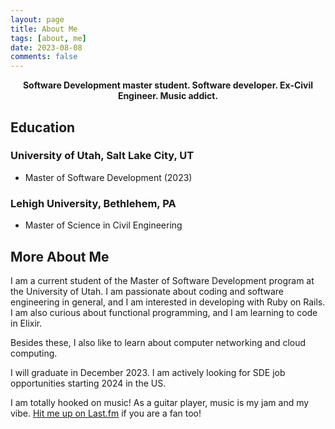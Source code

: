 ```yaml
---
layout: page
title: About Me
tags: [about, me]
date: 2023-08-08
comments: false
---
```

    
<center><b>Software Development master student. Software developer. Ex-Civil Engineer. Music addict.</b></center>

## Education

### University of Utah, Salt Lake City, UT
* Master of Software Development (2023)

### Lehigh University, Bethlehem, PA
* Master of Science in Civil Engineering

## More About Me

<!-- {% capture images %}
    https://upload.wikimedia.org/wikipedia/commons/0/01/Sierra_Nevada_Brewery%2C_Chico%2C_during_blue_hour.jpg
    https://upload.wikimedia.org/wikipedia/commons/8/80/Pedra_Azul_Milky_Way.jpg
{% endcapture %}
{% include gallery images=images caption="Images" cols=2 %} -->

I am a current student of the Master of Software Development program at the University of Utah. I am passionate about coding and software engineering in general, and I am interested in developing with Ruby on Rails. I am also curious about functional programming, and I am learning to code in Elixir.

Besides these, I also like to learn about computer networking and cloud computing.

I will graduate in December 2023. I am actively looking for SDE job opportunities starting 2024 in the US.

I am totally hooked on music! As a guitar player, music is my jam and my vibe. [Hit me up on Last.fm](https://www.last.fm/user/jinyizh) if you are a fan too!

<!-- ## Getting Started -->
      
<!-- [button](https://github.com/jinyizh){: .btn} -->